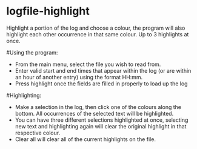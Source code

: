 # logfile-highlight
Highlight a portion of the log and choose a colour, the program will also highlight each other occurrence in that same colour. Up to 3 highlights at once.

#Using the program:

- From the main menu, select the file you wish to read from.
- Enter valid start and end times that appear within the log (or are within an hour of another entry) using the format HH:mm.
- Press highlight once the fields are filled in properly to load up the log

#Highlighting:

- Make a selection in the log, then click one of the colours along the bottom. All occurrences of the selected text will be highlighted.
- You can have three different selections highlighted at once, selecting new text and highlighting again will clear the original highlight   in that respective colour.
- Clear all will clear all of the current highlights on the file.
